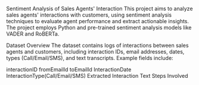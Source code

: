 Sentiment Analysis of Sales Agents' Interaction
This project aims to analyze sales agents' interactions with customers, using sentiment analysis techniques to evaluate agent performance and extract actionable insights. The project employs Python and pre-trained sentiment analysis models like VADER and RoBERTa.

Dataset Overview
The dataset contains logs of interactions between sales agents and customers, including interaction IDs, email addresses, dates, types (Call/Email/SMS), and text transcripts. Example fields include:

interactionID
fromEmailId
toEmailId
InteractionDate
InteractionType(Call/Email/SMS)
Extracted Interaction Text
Steps Involved
